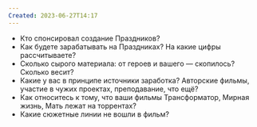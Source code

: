 ```yaml
---
Created: 2023-06-27T14:17
---
```

- Кто спонсировал создание Праздников?
- Как будете зарабатывать на Праздниках? На какие цифры рассчитываете?
- Сколько сырого материала: от героев и вашего — скопилось? Сколько весит?
- Какие у вас в принципе источники заработка? Авторские фильмы, участие в чужих проектах, преподавание, что ещё?
- Как относитесь к тому, что ваши фильмы Трансформатор, Мирная жизнь, Мать лежат на торрентах?
- Какие сюжетные линии не вошли в фильм?